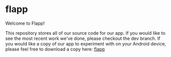# flapp

Welcome to Flapp!

This repository stores all of our source code for our app. If you would like to see the most recent work we've done, please checkout the dev branch. If you would like a copy of our app to experiment with on your Android device, please feel free to download a copy here: [flapp](https://drive.google.com/uc?export=download&id=0B3eGvIPzUwRfaDJYdE44UGNjYjg)
